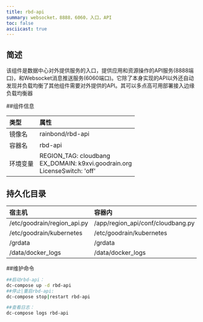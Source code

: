 ```yaml
---
title: rbd-api
summary: websocket，8888，6060，入口，API
toc: false
asciicast: true
---
```


<div id="toc"></div>



## 简述

该组件是数据中心对外提供服务的入口，提供应用和资源操作的API服务(8888端口)，和Websocket消息推送服务(6060端口)。它除了本身实现的API以外还自动发现并负载均衡了其他组件需要对外提供的API。其可以多点高可用部署接入边缘负载均衡器

##组件信息

| 类型   | 属性                                       |
| :--- | :--------------------------------------- |
| 镜像名  | rainbond/rbd-api                         |
| 容器名  | rbd-api                                  |
| 环境变量 | REGION_TAG: cloudbang<br>EX_DOMAIN: k9xvi.goodrain.org<br>LicenseSwitch: 'off' |

## 持久化目录

| 宿主机                         | 容器内                               |
| :-------------------------- | :-------------------------------- |
| /etc/goodrain/region_api.py | /app/region_api/conf/cloudbang.py |
| /etc/goodrain/kubernetes    | /etc/goodrain/kubernetes          |
| /grdata                     | /grdata                           |
| /data/docker_logs           | /data/docker_logs                 |

##维护命令

```bash
##启动rbd-api：
dc-compose up -d rbd-api
##停止|重启rbd-api:
dc-compose stop|restart rbd-api

##查看日志：
dc-compose logs rbd-api

```